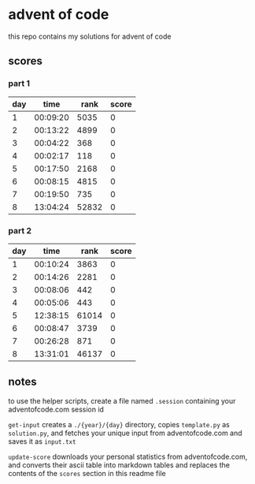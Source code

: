 # advent of code

this repo contains my solutions for advent of code

## scores
### part 1

|day|time|rank|score|
|---|---|---|---|
|1|00:09:20|5035|0|
|2|00:13:22|4899|0|
|3|00:04:22|368|0|
|4|00:02:17|118|0|
|5|00:17:50|2168|0|
|6|00:08:15|4815|0|
|7|00:19:50|735|0|
|8|13:04:24|52832|0|

### part 2

|day|time|rank|score|
|---|---|---|---|
|1|00:10:24|3863|0|
|2|00:14:26|2281|0|
|3|00:08:06|442|0|
|4|00:05:06|443|0|
|5|12:38:15|61014|0|
|6|00:08:47|3739|0|
|7|00:26:28|871|0|
|8|13:31:01|46137|0|

## notes

to use the helper scripts, create a file named `.session` containing your
adventofcode.com session id

`get-input` creates a `./{year}/{day}` directory, copies `template.py` as
`solution.py`, and fetches your unique input from adventofcode.com and
saves it as `input.txt`

`update-score` downloads your personal statistics from adventofcode.com, and
converts their ascii table into markdown tables and replaces the contents of
the `scores` section in this readme file
